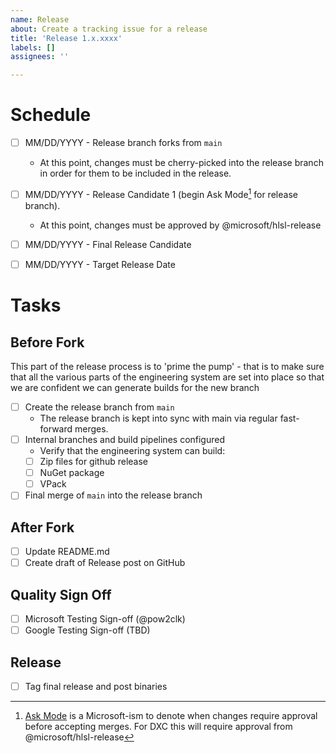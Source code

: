```yaml
---
name: Release
about: Create a tracking issue for a release
title: 'Release 1.x.xxxx'
labels: []
assignees: ''

---
```


# Schedule

- [ ] MM/DD/YYYY - Release branch forks from `main`
    - At this point, changes must be cherry-picked into the release branch in
      order for them to be included in the release.
- [ ] MM/DD/YYYY - Release Candidate 1 (begin Ask Mode[^1] for release branch).
    - At this point, changes must be approved by @microsoft/hlsl-release
- [ ] MM/DD/YYYY - Final Release Candidate
- [ ] MM/DD/YYYY - Target Release Date


# Tasks

## Before Fork

This part of the release process is to 'prime the pump' - that is to make sure
that all the various parts of the engineering system are set into place so that
we are confident we can generate builds for the new branch

- [ ] Create the release branch from `main`
    - The release branch is kept into sync with main via regular fast-forward
      merges.
- [ ] Internal branches and build pipelines configured
    - Verify that the engineering system can build:
    - [ ] Zip files for github release
    - [ ] NuGet package
    - [ ] VPack
- [ ] Final merge of `main` into the release branch

## After Fork

- [ ] Update README.md
- [ ] Create draft of Release post on GitHub

## Quality Sign Off

- [ ] Microsoft Testing Sign-off (@pow2clk)
- [ ] Google Testing Sign-off (TBD)

## Release

- [ ] Tag final release and post binaries


[^1]: [Ask Mode](https://devblogs.microsoft.com/oldnewthing/20140722-00/?p=433)
    is a Microsoft-ism to denote when changes require approval before accepting
    merges. For DXC this will require approval from @microsoft/hlsl-release
